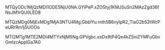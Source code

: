 MTQyODc1MjQzMDI1ODE5NjU0NA.GYIPeP.xZOStyj1KMJSuSn2MAzZgd36fNsJM1rQU0LED8

MTQzMDg0MjExMDg1MjA3NTU4Mg.GbblYu.mth5B6nylpR2_TiaG2b52tWcPeURrRm1j5UOOo

MTI2MTg1MTE2MDI4MTYxNjM5Ng.GPVgbc.exDx9tP4Qe4kZSniZYMFuGbvGmlzcApplGa7A0
